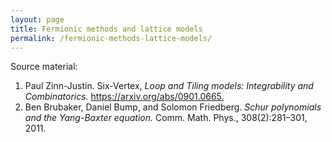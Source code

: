 ```yaml
---
layout: page
title: Fermionic methods and lattice models
permalink: /fermionic-methods-lattice-models/
---
```


Source material:

1. Paul Zinn-Justin. Six-Vertex, _Loop and Tiling models: Integrability and Combinatorics._ <https://arxiv.org/abs/0901.0665.>
1. Ben Brubaker, Daniel Bump, and Solomon Friedberg. _Schur polynomials and the Yang-Baxter equation._ Comm. Math. Phys., 308(2):281–301, 2011.